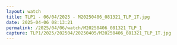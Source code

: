 ```yaml
---
layout: watch
title: TLP1 - 06/04/2025 - M20250406_081321_TLP_1T.jpg
date: 2025-04-06 08:13:21
permalink: /2025/04/06/watch/M20250406_081321_TLP_1
capture: TLP1/2025/202504/20250405/M20250406_081321_TLP_1T.jpg
---
```

